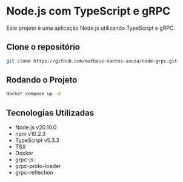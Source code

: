 Node.js com TypeScript e gRPC
================================

Este projeto é uma aplicação Node.js utilizando TypeScript e gRPC.

Clone o repositório
------------------------
```bash
git clone https://github.com/matheus-santos-souza/node-grpc.git
```

Rodando o Projeto
------------------------
```bash
docker compose up -d
```

Tecnologias Utilizadas
----------------------

*   Node.js v20.10.0
*   npm v10.2.3
*   TypeScript v5.3.3
*   TSX
*   Docker
*   grpc-js: 
*   grpc-proto-loader
*   grpc-reflection
